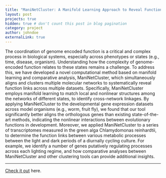 ```yaml
---
title: "ManiNetCluster: A Manifold Learning Approach to Reveal Functional Linkage Across Multiple Gene Networks"
layout: post
projects: true
hidden: true # don't count this post in blog pagination
category: project
author: johndoe
externalLink: true
---
```


The coordination of genome encoded function is a critical and complex process in biological systems, especially across phenotypes or states (e.g., time, disease, organism). Understanding how the complexity of genome-encoded function relates to these states remains a challenge. To address this, we have developed a novel computational method based on manifold learning and comparative analysis, ManiNetCluster, which simultaneously aligns and clusters multiple molecular networks to systematically reveal function links across multiple datasets. Specifically, ManiNetCluster employs manifold learning to match local and nonlinear structures among the networks of different states, to identify cross-network linkages. By applying ManiNetCluster to the developmental gene expression datasets across model organisms (e.g., worm, fruit fly), we found that our tool significantly better aligns the orthologous genes than existing state-of-the-art methods, indicating the nonlinear interactions between evolutionary functions in development. Moreover, we applied ManiNetCluster to a series of transcriptomes measured in the green alga Chlamydomonas reinhardtii, to determine the function links between various metabolic processes between the light and dark periods of a diurnally cycling culture. For example, we identify a number of genes putatively regulating processes across each lighting regime, and how comparative analyses between ManiNetCluster and other clustering tools can provide additional insights.

---

[Check it out](https://github.com/namtk/ManiNetCluster) here.
